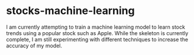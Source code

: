 # stocks-machine-learning
I am currently attempting to train a machine learning model to learn stock trends using a popular stock such as Apple. While the skeleton is currently complete, I am still experimenting with different techniques to increase the accuracy of my model.

